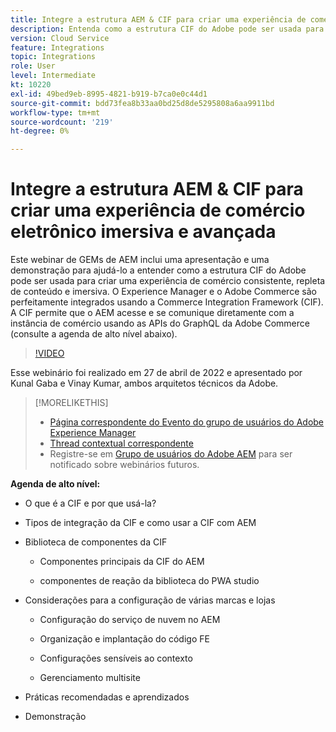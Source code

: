 ```yaml
---
title: Integre a estrutura AEM & CIF para criar uma experiência de comércio eletrônico imersiva e avançada
description: Entenda como a estrutura CIF do Adobe pode ser usada para criar uma experiência de comércio consistente, repleta de conteúdo e imersiva.
version: Cloud Service
feature: Integrations
topic: Integrations
role: User
level: Intermediate
kt: 10220
exl-id: 49bed9eb-8995-4821-b919-b7ca0e0c44d1
source-git-commit: bdd73fea8b33aa0bd25d8de5295808a6aa9911bd
workflow-type: tm+mt
source-wordcount: '219'
ht-degree: 0%

---
```


# Integre a estrutura AEM &amp; CIF para criar uma experiência de comércio eletrônico imersiva e avançada

Este webinar de GEMs de AEM inclui uma apresentação e uma demonstração para ajudá-lo a entender como a estrutura CIF do Adobe pode ser usada para criar uma experiência de comércio consistente, repleta de conteúdo e imersiva. O Experience Manager e o Adobe Commerce são perfeitamente integrados usando a Commerce Integration Framework (CIF). A CIF permite que o AEM acesse e se comunique diretamente com a instância de comércio usando as APIs do GraphQL da Adobe Commerce (consulte a agenda de alto nível abaixo).

>[!VIDEO](https://video.tv.adobe.com/v/342565/?quality=12&learn=on)

Esse webinário foi realizado em 27 de abril de 2022 e apresentado por Kunal Gaba e Vinay Kumar, ambos arquitetos técnicos da Adobe.

>[!MORELIKETHIS]
>
>* [Página correspondente do Evento do grupo de usuários do Adobe Experience Manager](https://adobe.ly/3O0uXl5/)
>* [Thread contextual correspondente](https://adobe.ly/3jorz5r)
>* Registre-se em [Grupo de usuários do Adobe AEM](https://aem-augs.adobe.com/) para ser notificado sobre webinários futuros.


**Agenda de alto nível:**

* O que é a CIF e por que usá-la?

* Tipos de integração da CIF e como usar a CIF com AEM

* Biblioteca de componentes da CIF

   * Componentes principais da CIF do AEM

   * componentes de reação da biblioteca do PWA studio

* Considerações para a configuração de várias marcas e lojas

   * Configuração do serviço de nuvem no AEM

   * Organização e implantação do código FE

   * Configurações sensíveis ao contexto

   * Gerenciamento multisite

* Práticas recomendadas e aprendizados

* Demonstração
